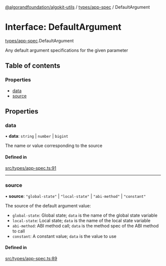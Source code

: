 [@algorandfoundation/algokit-utils](../README.md) / [types/app-spec](../modules/types_app_spec.md) / DefaultArgument

# Interface: DefaultArgument

[types/app-spec](../modules/types_app_spec.md).DefaultArgument

Any default argument specifications for the given parameter

## Table of contents

### Properties

- [data](types_app_spec.DefaultArgument.md#data)
- [source](types_app_spec.DefaultArgument.md#source)

## Properties

### data

• **data**: `string` \| `number` \| `bigint`

The name or value corresponding to the source

#### Defined in

[src/types/app-spec.ts:91](https://github.com/algorandfoundation/algokit-utils-ts/blob/main/src/types/app-spec.ts#L91)

___

### source

• **source**: ``"global-state"`` \| ``"local-state"`` \| ``"abi-method"`` \| ``"constant"``

The source of the default argument value:
 * `global-state`: Global state; `data` is the name of the global state variable
 * `local-state`: Local state; `data` is the name of the local state variable
 * `abi-method`: ABI method call; `data` is the method spec of the ABI method to call
 * `constant`: A constant value; `data` is the value to use

#### Defined in

[src/types/app-spec.ts:89](https://github.com/algorandfoundation/algokit-utils-ts/blob/main/src/types/app-spec.ts#L89)
